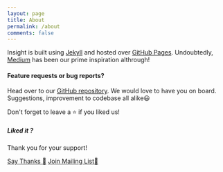 ```yaml
---
layout: page
title: About
permalink: /about
comments: false
---
```


<div class="row justify-content-between">
<div class="col-md-8 pr-5">

<p>Insight is built using <a href="https://jekyllrb.com/">Jekyll</a> and hosted over <a href="https://pages.github.com/">GitHub Pages</a>. Undoubtedly, <a href="https://medium.com/">Medium</a> has been our prime inspiration althrough!</p>  

<h4>Feature requests or bug reports?</h4>

<p>Head over to our <a href="https://github.com/ieeesb-nitdgp/insight">GitHub repository</a>. We
would love to have you on board. Suggestions, improvement to codebase all alike😃</p>

<p> Don't forget to leave a ⭐ if you liked us! </p>

</div>

<div class="col-md-4">

<div class="sticky-top sticky-top-80">
<h5>Liked it ?</h5>

<p>Thank you for your support!</p>

<a target="_blank" href="https://saythanks.io/to/ieeesb.nitdgp%40gmail.com" class="btn btn-danger">Say Thanks 🎉</a> <a target="_blank" href="https://github.us19.list-manage.com/subscribe?u=b7dcc89b774fb7b6ce34f29f9&id=c8b757bbd2" class="btn btn-warning">Join Mailing List📮</a>

</div>
</div>
</div>
